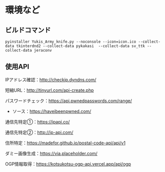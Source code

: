 # 環境など

## ビルドコマンド

```
pyinstaller Yukis_Army_knife.py --noconsole --icon=icon.ico --collect-data tkinterdnd2 --collect-data pykakasi  --collect-data sv_ttk --collect-data jeraconv
```

## 使用API

IPアドレス確認：http://checkip.dyndns.com/

短縮URL：http://tinyurl.com/api-create.php

パスワードチェック：https://api.pwnedpasswords.com/range/

* ソース：https://haveibeenpwned.com/

通信先特定①：https://ipapi.co/

通信先特定②：http://ip-api.com/

住所特定：https://madefor.github.io/postal-code-api/api/v1

ダミー画像生成：https://via.placeholder.com/

OGP情報取得：https://kotsukotsu-ogp-api.vercel.app/api/ogp